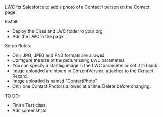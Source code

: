 LWC for Salesforce to add a photo of a Contact / person on the Contact page.

Install:
- Deploy the Class and LWC folder to your org
- Add the LWC to the page

Setup Notes:
- Only JPG, JPEG and PNG formats are allowed.
- Configure the size of the picture using LWC parameters
- You can specify a starting image in the LWC parameter or set it to blank.
- Image uploaded are stored in ContentVersion, attached to the Contact Record.
- Image uploaded is named "ContactPhoto"
- Only one Contact Photo is allowed at a time.  Delete before changing.

TO DO:
- Finish Test class.
- Add screenshots
